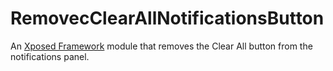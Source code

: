 # RemovecClearAllNotificationsButton

An [Xposed Framework](http://repo.xposed.info/module/de.robv.android.xposed.installer) module that removes the Clear All button from the notifications panel.
